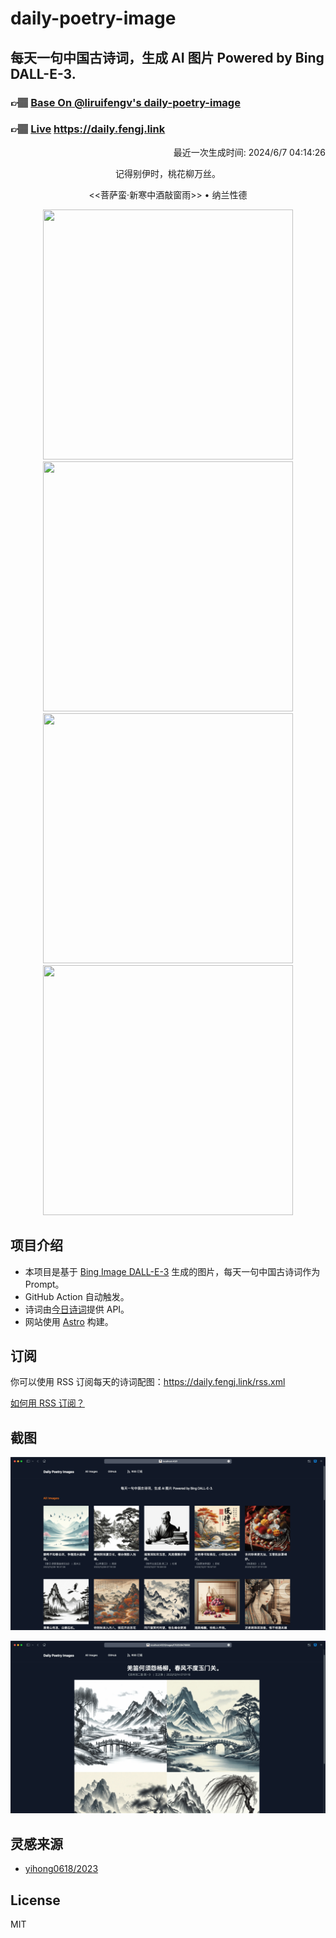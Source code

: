 
# daily-poetry-image

## 每天一句中国古诗词，生成 AI 图片 Powered by Bing DALL-E-3.

### 👉🏽 [Base On @liruifengv's daily-poetry-image](https://github.com/liruifengv/daily-poetry-image)

### 👉🏽 [Live](https://daily.fengj.link) https://daily.fengj.link

<p align="right">
  最近一次生成时间: 2024/6/7 04:14:26
</p>
<p align="center">
记得别伊时，桃花柳万丝。
</p>
<p align="center">
<<菩萨蛮·新寒中酒敲窗雨>> • 纳兰性德
</p>
<p align="center">
<img src="https://tse4.mm.bing.net/th/id/OIG3.W.k4X6tICBfu_p8D7XxB" height="400" width="400" />
<img src="https://tse4.mm.bing.net/th/id/OIG3.rq_m1JH3bJK7mTTBof8v" height="400" width="400" />
<img src="https://tse2.mm.bing.net/th/id/OIG3.v1BgkzfCryOT_zGVBYm5" height="400" width="400" />
<img src="https://tse1.mm.bing.net/th/id/OIG3.49RZo1uKL4YMMzXh.l7K" height="400" width="400" />
</p>

## 项目介绍

-   本项目是基于 [Bing Image DALL-E-3](https://www.bing.com/images/create) 生成的图片，每天一句中国古诗词作为 Prompt。
-   GitHub Action 自动触发。
-   诗词由[今日诗词](https://www.jinrishici.com/)提供 API。
-   网站使用 [Astro](https://astro.build) 构建。

## 订阅

你可以使用 RSS 订阅每天的诗词配图：https://daily.fengj.link/rss.xml

[如何用 RSS 订阅？](https://zhuanlan.zhihu.com/p/55026716)

## 截图

![图片列表](./screenshots/Snipaste_2023-12-28_21-00-26.png)

![图片详情](./screenshots/Snipaste_2023-12-28_21-00-53.png)

## 灵感来源

-   [yihong0618/2023](https://github.com/yihong0618/2023)

## License

MIT
